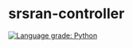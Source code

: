 # srsran-controller

[![Language grade: Python](https://img.shields.io/lgtm/grade/python/g/matan1008/srsran-controller.svg?logo=lgtm&logoWidth=18)](https://lgtm.com/projects/g/matan1008/srsran-controller/context:python)
